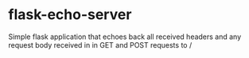 # flask-echo-server
Simple flask application that echoes back all received headers and any request body received in in GET and POST requests to /
